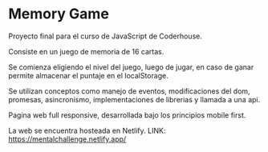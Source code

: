 # Memory Game

Proyecto final para el curso de JavaScript de Coderhouse.

Consiste en un juego de memoria de 16 cartas.

Se comienza eligiendo el nivel del juego, luego de jugar, en caso de ganar permite almacenar el puntaje en el localStorage.

Se utilizan conceptos como manejo de eventos, modificaciones del dom, promesas, asincronismo, implementaciones de librerias y llamada a una api. 

Pagina web full responsive, desarrollada bajo los principios mobile first. 

La web se encuentra hosteada en Netlify. LINK: https://mentalchallenge.netlify.app/
